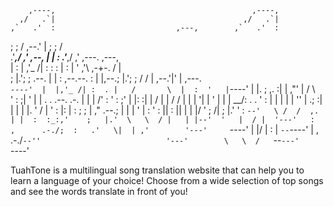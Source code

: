         ,----,                                            ,----,                               
      ,/   .`|                                          ,/   .`|                               
    ,`   .'  :                           ,---,        ,`   .'  :                               
  ;    ;     /                         ,--.' |      ;    ;     /                               
.'___,/    ,'        ,--,              |  |  :    .'___,/    ,'  ,---.        ,---,            
|    :     |       ,'_ /|              :  :  :    |    :     |  '   ,'\   ,-+-. /  |           
;    |.';  ;  .--. |  | :    ,--.--.   :  |  |,--.;    |.';  ; /   /   | ,--.'|'   |   ,---.   
`----'  |  |,'_ /| :  . |   /       \  |  :  '   |`----'  |  |.   ; ,. :|   |  ,"' |  /     \  
    '   :  ;|  ' | |  . .  .--.  .-. | |  |   /' :    '   :  ;'   | |: :|   | /  | | /    /  | 
    |   |  '|  | ' |  | |   \__\/: . . '  :  | | |    |   |  ''   | .; :|   | |  | |.    ' / | 
    '   :  |:  | : ;  ; |   ," .--.; | |  |  ' | :    '   :  ||   :    ||   | |  |/ '   ;   /| 
    ;   |.' '  :  `--'   \ /  /  ,.  | |  :  :_:,'    ;   |.'  \   \  / |   | |--'  '   |  / | 
    '---'   :  ,      .-./;  :   .'   \|  | ,'        '---'     `----'  |   |/      |   :    | 
             `--`----'    |  ,     .-./`--''                            '---'        \   \  /  
                           `--`---'                                                   `----'   
                                                                                               
TuahTone is a multilingual song translation website that can help you to learn a language of your choice! Choose from a wide selection of top songs and see the words translate in front of you!